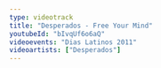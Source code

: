 ```yaml
---
type: videotrack
title: "Desperados - Free Your Mind"
youtubeId: "bIvqUf6o6aQ"
videoevents: "Dias Latinos 2011"
videoartists: ["Desperados"]
---
```

